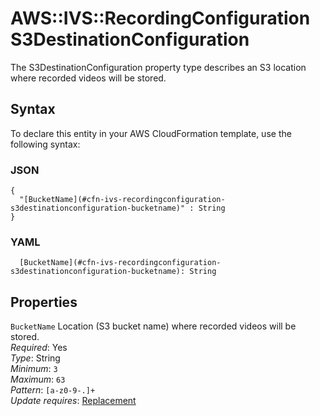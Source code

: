# AWS::IVS::RecordingConfiguration S3DestinationConfiguration<a name="aws-properties-ivs-recordingconfiguration-s3destinationconfiguration"></a>

The S3DestinationConfiguration property type describes an S3 location where recorded videos will be stored\.

## Syntax<a name="aws-properties-ivs-recordingconfiguration-s3destinationconfiguration-syntax"></a>

To declare this entity in your AWS CloudFormation template, use the following syntax:

### JSON<a name="aws-properties-ivs-recordingconfiguration-s3destinationconfiguration-syntax.json"></a>

```
{
  "[BucketName](#cfn-ivs-recordingconfiguration-s3destinationconfiguration-bucketname)" : String
}
```

### YAML<a name="aws-properties-ivs-recordingconfiguration-s3destinationconfiguration-syntax.yaml"></a>

```
  [BucketName](#cfn-ivs-recordingconfiguration-s3destinationconfiguration-bucketname): String
```

## Properties<a name="aws-properties-ivs-recordingconfiguration-s3destinationconfiguration-properties"></a>

`BucketName`  <a name="cfn-ivs-recordingconfiguration-s3destinationconfiguration-bucketname"></a>
Location \(S3 bucket name\) where recorded videos will be stored\.  
*Required*: Yes  
*Type*: String  
*Minimum*: `3`  
*Maximum*: `63`  
*Pattern*: `[a-z0-9-.]+`  
*Update requires*: [Replacement](https://docs.aws.amazon.com/AWSCloudFormation/latest/UserGuide/using-cfn-updating-stacks-update-behaviors.html#update-replacement)